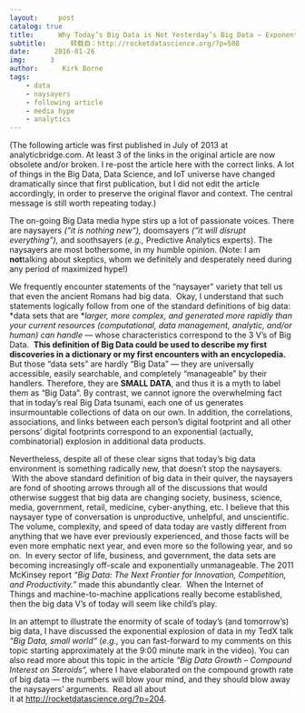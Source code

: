 ```yaml
---
layout:     post
catalog: true
title:      Why Today’s Big Data is Not Yesterday’s Big Data — Exponential and Combinatorial Growth
subtitle:      转载自：http://rocketdatascience.org/?p=508
date:      2016-01-26
img:      3
author:      Kirk Borne
tags:
    - data
    - naysayers
    - following article
    - media hype
    - analytics
---
```


(The following article was first published in July of 2013 at analyticbridge.com. At least 3 of the links in the original article are now obsolete and/or broken. I re-post the article here with the correct links. A lot of things in the Big Data, Data Science, and IoT universe have changed dramatically since that first publication, but I did not edit the article accordingly, in order to preserve the original flavor and context. The central message is still worth repeating today.)

The on-going Big Data media hype stirs up a lot of passionate voices. There are naysayers *(“it is nothing new“),* doomsayers *(“it will disrupt everything”),* and soothsayers (*e.g.,* Predictive Analytics experts). The naysayers are most bothersome, in my humble opinion. (Note: I am **not**talking about skeptics, whom we definitely and desperately need during any period of maximized hype!)

We frequently encounter statements of the “naysayer” variety that tell us that even the ancient Romans had big data.  Okay, I understand that such statements logically follow from one of the standard definitions of big data: *data sets that are **larger, more complex, and generated more rapidly than your current resources (computational, data management, analytic, and/or human) can handle* — whose characteristics correspond to the 3 V’s of Big Data.  **This definition of Big Data could be used to describe my first discoveries in a dictionary or my first encounters with an encyclopedia.**  But those “data sets” are hardly “Big Data” — they are universally accessible, easily searchable, and completely “manageable” by their handlers. Therefore, they are **SMALL DATA**, and thus it is a myth to label them as “Big Data”. By contrast, we cannot ignore the overwhelming fact that in today’s real Big Data tsunami, each one of us generates insurmountable collections of data on our own. In addition, the correlations, associations, and links between each person’s digital footprint and all other persons’ digital footprints correspond to an exponential (actually, combinatorial) explosion in additional data products.

Nevertheless, despite all of these clear signs that today’s big data environment is something radically new, that doesn’t stop the naysayers.  With the above standard definition of big data in their quiver, the naysayers are fond of shooting arrows through all of the discussions that would otherwise suggest that big data are changing society, business, science, media, government, retail, medicine, cyber-anything, etc. I believe that this naysayer type of conversation is unproductive, unhelpful, and unscientific. The volume, complexity, and speed of data today are vastly different from anything that we have ever previously experienced, and those facts will be even more emphatic next year, and even more so the following year, and so on.  In every sector of life, business, and government, the data sets are becoming increasingly off-scale and exponentially unmanageable. The 2011 McKinsey report *“Big Data: The Next Frontier for Innovation, Competition, and Productivity.”* made this abundantly clear.  When the Internet of Things and machine-to-machine applications really become established, then the big data V’s of today will seem like child’s play.

In an attempt to illustrate the enormity of scale of today’s (and tomorrow’s) big data, I have discussed the exponential explosion of data in my TedX talk *“Big Data, small world“* (*e.g.,* you can fast-forward to my comments on this topic starting approximately at the 9:00 minute mark in the video). You can also read more about this topic in the article *“Big Data Growth – Compound Interest on Steroids“,* where I have elaborated on the compound growth rate of big data — the numbers will blow your mind, and they should blow away the naysayers’ arguments.  Read all about it at http://rocketdatascience.org/?p=204.

 
